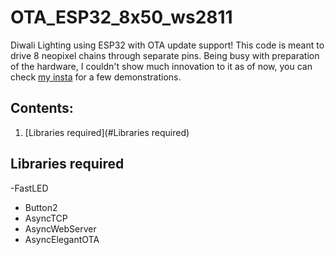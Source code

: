# OTA_ESP32_8x50_ws2811
Diwali Lighting using ESP32 with OTA update support!
This code is meant to drive 8 neopixel chains through separate pins.
Being busy with preparation of the hardware, I couldn't show much innovation to it as of now, you can check [my insta](https://www.instagram.com/akm_mach1ne/) for a few demonstrations.

## Contents:
 1. [Libraries required](#Libraries required)
 
## Libraries required
-FastLED
- Button2
- AsyncTCP
- AsyncWebServer
- AsyncElegantOTA
